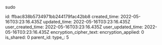 sudo

id: ffbac838b5734971bb244179fac42bb8
created_time: 2022-05-16T03:23:16.435Z
updated_time: 2022-05-16T03:23:16.435Z
user_created_time: 2022-05-16T03:23:16.435Z
user_updated_time: 2022-05-16T03:23:16.435Z
encryption_cipher_text: 
encryption_applied: 0
is_shared: 0
parent_id: 
type_: 5